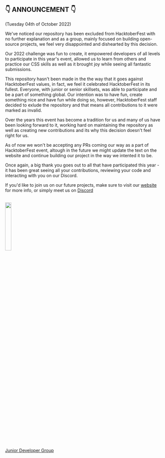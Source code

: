 ##  👇 ANNOUNCEMENT  👇
(Tuesday 04th of October 2022)

We've noticed  our repository has been excluded from HacktoberFest with no further explanation and as a group, mainly focused on building open-source projects, we feel very disappointed and dishearted by this decision. 

Our 2022 challenge was fun to create, it empowered developers of all levels to participate in this year's event, allowed us to learn from others and practice our CSS skills as well as it brought joy while seeing all fantastic submissions.

This repository hasn't been made in the the way that it goes against HacktoberFest values, in fact, we feel it celebrated HacktoberFest in its fullest. Everyone, with junior or senior skillsets, was able to participate and be a part of something global. Our intention was to have fun, create something nice and have fun while doing so, however, HacktoberFest staff decided to exlude the repository and that means all contributions to it were marked as invalid.

Over the years this event has become a tradition for us and many of us have been looking forward to it, working hard on maintaining the repository as well as creating new contributions and its why this decision doesn't feel right for us. 

As of now we won't be accepting any PRs coming our way as a part of HacktoberFest event, altough in the future we might update the text on the website and continue building our project in the way we intented it to be. 

Once again, a big thank you goes out to all that have participated this year - it has been great seeing all your contributions, reviewing your code and interacting with you on our Discord.


If you'd like to join us on our future projects, make sure to visit our [website](https://junior-developer-group.com/) for more info,
or simply meet us on [Discord](https://discord.gg/yE4HNmf9Ss) 
<br> 
<br> 

<img src="https://junior-developer-group.com/assets/logo-with-background.aefdea96.png" width="20%" ></img>  <br>  <br> 
[Junior Developer Group](https://junior-developer-group.com/)

